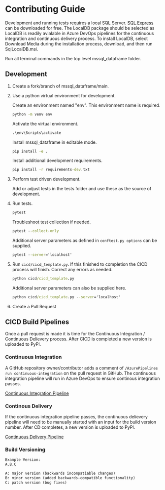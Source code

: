 # Contributing Guide

Development and running tests requires a local SQL Server. [SQL Express](https://www.microsoft.com/en-us/sql-server/sql-server-downloads) can be downloaded for free. The LocalDB package should be selected as LocalDB is readily avialable in Azure DevOps pipelines for the continuous integration and continuous delivery process. To install LocalDB, select Download Media during the installation process, download, and then run SqlLocalDB.msi.

Run all terminal commands in the top level mssql_dataframe folder.

## Development

1. Create a fork/branch of mssql_dataframe/main.

2. Use a python virtual environment for development.

    Create an environment named "env". This environment name is required.

    ``` cmd
    python -m venv env
    ```

    Activate the virtual environment.

    ``` cmd
    .\env\Scripts\activate
    ```

    Install mssql_dataframe in editable mode.

    ``` cmd
    pip install -e .
    ```

    Install additional development requirements.

    ``` cmd
    pip install -r requirements-dev.txt
    ```

3. Perform test driven development.

    Add or adjust tests in the tests folder and use these as the source of development.

4. Run tests.

    ``` cmd
    pytest
    ```

    Troubleshoot test collection if needed.

    ``` cmd
    pytest --collect-only
    ```

    Additional server parameters as defined in `conftest.py options` can be supplied.

    ``` cmd
    pytest --server='localhost'
    ```

5. Run `cicd/cicd_template.py`. If this finished to completion the CICD process will finish. Correct any errors as needed.

    ``` cmd
    python cicd/cicd_template.py
    ```

    Additional server parameters can also be supplied here.

    ``` cmd
    python cicd/cicd_template.py --server='localhost'
    ```

6. Create a Pull Request

## CICD Build Pipelines

Once a pull request is made it is time for the Continuous Integration / Continuous Delievery process. After CICD is completed a new version is uploaded to PyPI.

### Continuous Integration

A GitHub repository owner/contributor adds a comment of `/AzurePipelines run continuous-integration` on the pull request in GitHub. The continuous integration pipeline will run in Azure DevOps to ensure continous integration passes.

[Continuous Integration Pipeline](https://dev.azure.com/jasoncook1989/mssql_dataframe/_build?definitionId=1)

### Continous Delivery

If the continuous integration pipeline passes, the continuous delievery pipeline will need to be manually started with an input for the build version number. After CD completes, a new version is uploaded to PyPI.

[Continuous Delivery Pipeline](https://dev.azure.com/jasoncook1989/mssql_dataframe/_build?definitionId=2)

### Build Versioning

```txt
Example Version: 
A.B.C

A: major version (backwards incompatiable changes)
B: minor version (added backwards-compatible functionality)
C: patch version (bug fixes)
```
